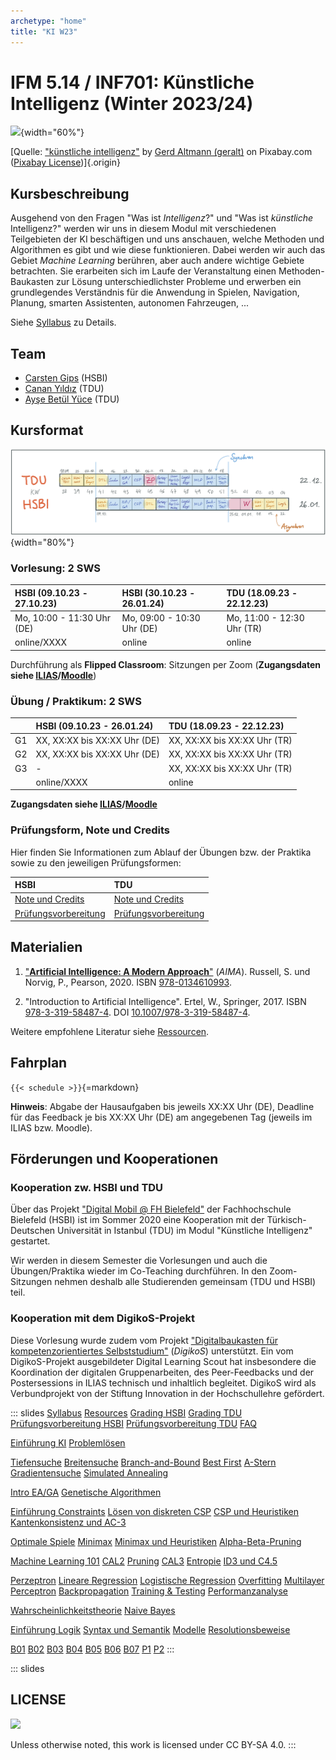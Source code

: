```yaml
---
archetype: "home"
title: "KI W23"
---
```



# IFM 5.14 / INF701: Künstliche Intelligenz (Winter 2023/24)

![](https://cdn.pixabay.com/photo/2018/09/27/09/22/artificial-intelligence-3706562_1280.jpg){width="60%"}

[Quelle: ["künstliche intelligenz"](https://pixabay.com/de/illustrations/k%c3%bcnstliche-intelligenz-netzwerk-3706562/) by [Gerd Altmann (geralt)](https://pixabay.com/de/users/geralt-9301/) on Pixabay.com ([Pixabay License](https://pixabay.com/de/service/license/))]{.origin}


## Kursbeschreibung

Ausgehend von den Fragen "Was ist _Intelligenz_?" und "Was ist _künstliche_ Intelligenz?"
werden wir uns in diesem Modul mit verschiedenen Teilgebieten der KI beschäftigen und
uns anschauen, welche Methoden und Algorithmen es gibt und wie diese funktionieren. Dabei
werden wir auch das Gebiet _Machine Learning_ berühren, aber auch andere wichtige Gebiete
betrachten. Sie erarbeiten sich im Laufe der Veranstaltung einen Methoden-Baukasten zur
Lösung unterschiedlichster Probleme und erwerben ein grundlegendes Verständnis für die
Anwendung in Spielen, Navigation, Planung, smarten Assistenten, autonomen Fahrzeugen, ...

Siehe [Syllabus](admin/syllabus.md) zu Details.


## Team

-   [Carsten Gips](https://www.hsbi.de/minden/ueber-uns/personenverzeichnis/carsten-gips) (HSBI)
-   [Canan Yıldız](http://people.tau.edu.tr/people.show/cananyildiz/de) (TDU)
-   [Ayşe Betül Yüce](http://people.tau.edu.tr/people.show/abyuce/de) (TDU)


## Kursformat

![](admin/images/ki_fahrplan_2023-2024.png){width="80%"}

### Vorlesung: 2 SWS

| HSBI (09.10.23 - 27.10.23) | HSBI (30.10.23 - 26.01.24) | TDU (18.09.23 - 22.12.23)  |
|:---------------------------|:---------------------------|:---------------------------|
| Mo, 10:00 - 11:30 Uhr (DE) | Mo, 09:00 - 10:30 Uhr (DE) | Mo, 11:00 - 12:30 Uhr (TR) |
| online/XXXX                | online                     | online                     |

Durchführung als **Flipped Classroom**: Sitzungen per Zoom (**Zugangsdaten siehe [ILIAS]/[Moodle]**)

### Übung / Praktikum: 2 SWS

|    | HSBI (09.10.23 - 26.01.24)   | TDU (18.09.23 - 22.12.23)    |
|:---|:-----------------------------|:-----------------------------|
| G1 | XX, XX:XX bis XX:XX Uhr (DE) | XX, XX:XX bis XX:XX Uhr (TR) |
| G2 | XX, XX:XX bis XX:XX Uhr (DE) | XX, XX:XX bis XX:XX Uhr (TR) |
| G3 | -                            | XX, XX:XX bis XX:XX Uhr (TR) |
|    | online/XXXX                  | online                       |

**Zugangsdaten siehe [ILIAS]/[Moodle]**

[ILIAS]: https://www.hsbi.de/elearning/goto.php?target=crs_1254525&client_id=FH-Bielefeld
[Moodle]: https://muh.moodle.tau.edu.tr/course/view.php?id=3

### Prüfungsform, Note und Credits

Hier finden Sie Informationen zum Ablauf der Übungen bzw. der Praktika sowie zu den jeweiligen Prüfungsformen:

| HSBI                                        | TDU                                        |
|:--------------------------------------------|:-------------------------------------------|
| [Note und Credits](admin/grading-hsbi.md)   | [Note und Credits](admin/grading-tdu.md)   |
| [Prüfungsvorbereitung](admin/exams-hsbi.md) | [Prüfungsvorbereitung](admin/exams-tdu.md) |


## Materialien

1.  ["**Artificial Intelligence: A Modern Approach**"](http://aima.cs.berkeley.edu/) (_AIMA_).
    Russell, S. und Norvig, P., Pearson, 2020.
    ISBN [978-0134610993](https://fhb-bielefeld.digibib.net/openurl?isbn=978-0134610993).

2.  "Introduction to Artificial Intelligence".
    Ertel, W., Springer, 2017.
    ISBN [978-3-319-58487-4](https://fhb-bielefeld.digibib.net/openurl?isbn=978-3-319-58487-4).
    DOI [10.1007/978-3-319-58487-4](https://doi.org/10.1007/978-3-319-58487-4).

Weitere empfohlene Literatur siehe [Ressourcen](admin/resources.md).


## Fahrplan

`{{< schedule >}}`{=markdown}

**Hinweis**: Abgabe der Hausaufgaben bis jeweils XX:XX Uhr (DE), Deadline für das Feedback
je bis XX:XX Uhr (DE) am angegebenen Tag (jeweils im ILIAS bzw. Moodle).


## Förderungen und Kooperationen

### Kooperation zw. HSBI und TDU

Über das Projekt ["Digital Mobil @ FH Bielefeld"] der Fachhochschule Bielefeld (HSBI) ist
im Sommer 2020 eine Kooperation mit der Türkisch-Deutschen Universität in Istanbul (TDU)
im Modul "Künstliche Intelligenz" gestartet.

Wir werden in diesem Semester die Vorlesungen und auch die Übungen/Praktika wieder im
Co-Teaching durchführen. In den Zoom-Sitzungen nehmen deshalb alle Studierenden gemeinsam
(TDU und HSBI) teil.

["Digital Mobil @ FH Bielefeld"]: https://www.hsbi.de/en/digitalmobil

### Kooperation mit dem DigikoS-Projekt

Diese Vorlesung wurde zudem vom Projekt ["Digitalbaukasten für kompetenzorientiertes Selbststudium"]
(_DigikoS_) unterstützt. Ein vom DigikoS-Projekt ausgebildeter Digital Learning Scout hat
insbesondere die Koordination der digitalen Gruppenarbeiten, des Peer-Feedbacks und der
Postersessions in ILIAS technisch und inhaltlich begleitet. DigikoS wird als Verbundprojekt
von der Stiftung Innovation in der Hochschullehre gefördert.

["Digitalbaukasten für kompetenzorientiertes Selbststudium"]: https://www.digikos.de


<!-- reference to all markdown pages used in the current semester (to be replaced using a proper schedule table) -->
::: slides
[Syllabus](admin/syllabus.md)
[Resources](admin/resources.md)
[Grading HSBI](admin/grading-hsbi.md)
[Grading TDU](admin/grading-tdu.md)
[Prüfungsvorbereitung HSBI](admin/exams-hsbi.md)
[Prüfungsvorbereitung TDU](admin/exams-tdu.md)
[FAQ](admin/faq.md)

[Einführung KI](lecture/intro/intro-ai.md)
[Problemlösen](lecture/intro/problems.md)

[Tiefensuche](lecture/search/uninformed/dfs.md)
[Breitensuche](lecture/search/uninformed/bfs.md)
[Branch-and-Bound](lecture/search/informed/branchandbound.md)
[Best First](lecture/search/informed/bestfirst.md)
[A-Stern](lecture//search/informed/astar.md)
[Gradientensuche](lecture/search/local/gradient.md)
[Simulated Annealing](lecture/search/local/annealing.md)

[Intro EA/GA](lecture/ea/intro.md)
[Genetische Algorithmen](lecture/ea/ga.md)

[Einführung Constraints](lecture/csp/intro.md)
[Lösen von diskreten CSP](lecture/csp/backtrackingsearch.md)
[CSP und Heuristiken](lecture/csp/heuristics.md)
[Kantenkonsistenz und AC-3](lecture/csp/ac3.md)

[Optimale Spiele](lecture/games/intro.md)
[Minimax](lecture/games/minimax.md)
[Minimax und Heuristiken](lecture/games/heuristics.md)
[Alpha-Beta-Pruning](lecture/games/alphabeta.md)

[Machine Learning 101](lecture/dtl/mlbasics.md)
[CAL2](lecture/dtl/cal2.md)
[Pruning](lecture/dtl/pruning.md)
[CAL3](lecture/dtl/cal3.md)
[Entropie](lecture/dtl/entropy.md)
[ID3 und C4.5](lecture/dtl/id3.md)

[Perzeptron](lecture/nn/nn1_perceptron.md)
[Lineare Regression](lecture/nn/nn2_linear_regression.md)
[Logistische Regression](lecture/nn/nn3_logistic_regression.md)
[Overfitting](lecture/nn/nn4_overfitting.md)
[Multilayer Perceptron](lecture/nn/nn5_mlp.md)
[Backpropagation](lecture/nn/nn6_backprop.md)
[Training & Testing](lecture/nn/nn7_training_testing.md)
[Performanzanalyse](lecture/nn/nn8_testing.md)
<!-- [Large Language Models](lecture/nn/nn9_llm.md) -->

[Wahrscheinlichkeitstheorie](lecture/naivebayes/probability.md)
[Naive Bayes](lecture/naivebayes/nb.md)

[Einführung Logik](lecture/logic/intro.md)
[Syntax und Semantik](lecture/logic/syntax.md)
[Modelle](lecture/logic/modelle.md)
[Resolutionsbeweise](lecture/logic/resolution.md)

[B01](homework/sheet01.md)
[B02](homework/sheet02.md)
[B03](homework/sheet03.md)
[B04](homework/sheet04.md)
[B05](homework/sheet05.md)
[B06](homework/sheet06.md)
[B07](homework/sheet07.md)
[P1](homework/poster1.md)
[P2](homework/poster2.md)
:::







<!-- DO NOT REMOVE - THIS IS A LAST SLIDE TO INDICATE THE LICENSE AND POSSIBLE EXCEPTIONS (IMAGES, ...). -->
::: slides
## LICENSE
![](https://licensebuttons.net/l/by-sa/4.0/88x31.png)

Unless otherwise noted, this work is licensed under CC BY-SA 4.0.
:::
